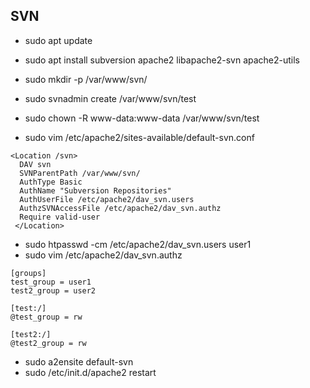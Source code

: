 
SVN
---
* sudo apt update
* sudo apt install subversion apache2 libapache2-svn apache2-utils
* sudo mkdir -p /var/www/svn/
* sudo svnadmin create /var/www/svn/test
* sudo chown -R www-data:www-data /var/www/svn/test

* sudo vim /etc/apache2/sites-available/default-svn.conf
```
<Location /svn>
  DAV svn
  SVNParentPath /var/www/svn/
  AuthType Basic
  AuthName "Subversion Repositories"
  AuthUserFile /etc/apache2/dav_svn.users
  AuthzSVNAccessFile /etc/apache2/dav_svn.authz
  Require valid-user
 </Location>
```

* sudo htpasswd -cm /etc/apache2/dav_svn.users user1
* sudo vim /etc/apache2/dav_svn.authz
```
[groups]
test_group = user1
test2_group = user2

[test:/]
@test_group = rw

[test2:/]
@test2_group = rw
```

* sudo a2ensite default-svn
* sudo /etc/init.d/apache2 restart

